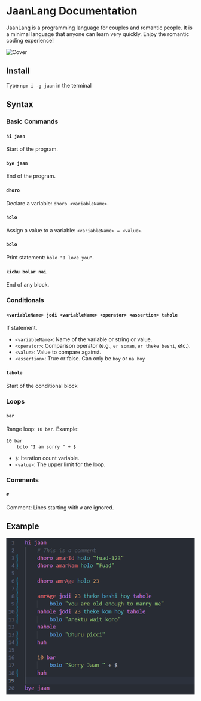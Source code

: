 # JaanLang Documentation

JaanLang is a programming language for couples and romantic people. It is a minimal language that anyone can learn very quickly. Enjoy the romantic coding experience!

![Cover](https://github.com/itsfuad/JaanLang/blob/main/cover.png)

## Install
Type `npm i -g jaan` in the terminal

## Syntax

### Basic Commands

#### `hi jaan`
Start of the program.

#### `bye jaan`
End of the program.

#### `dhoro`
Declare a variable: `dhoro <variableName>`.

#### `holo`
Assign a value to a variable: `<variableName> = <value>`.

#### `bolo`
Print statement: `bolo "I love you"`.

#### `kichu bolar nai`
End of any block.

### Conditionals

#### `<variableName> jodi <variableName> <operator> <assertion> tahole`
If statement.

- `<variableName>`: Name of the variable or string or value.
- `<operator>`: Comparison operator (e.g., `er soman`, `er theke beshi`, etc.).
- `<value>`: Value to compare against.
- `<assertion>`: True or false. Can only be `hoy` or `na hoy`

#### `tahole`
Start of the conditional block

### Loops

#### `bar`
Range loop: `10 bar`.
Example: 
```jaan
10 bar
    bolo "I am sorry " + $
```

- `$`: Iteration count variable.
- `<value>`: The upper limit for the loop.

### Comments

#### `#`
Comment: Lines starting with `#` are ignored.

## Example

![Example Code](./example.png)
